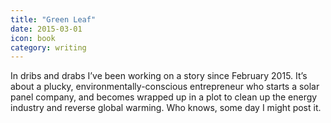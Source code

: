 ```yaml
---
title: "Green Leaf"
date: 2015-03-01
icon: book
category: writing
---
```


In dribs and drabs I’ve been working on a story since February 2015. It’s about a plucky, environmentally-conscious entrepreneur who starts a solar panel company, and becomes wrapped up in a plot to clean up the energy industry and reverse global warming. Who knows, some day I might post it.
